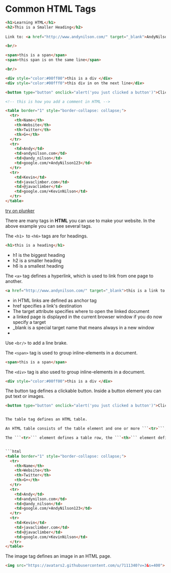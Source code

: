 # Common HTML Tags



```html
<h1>Learning HTML</h1>
<h2>This is a Smaller Heading</h2>
    
Link to: <a href="http://www.andynilson.com/" target="_blank">AndyNilson.com</a>

<br/>

<span>this is a span</span>
<span>this span is on the same line</span>

<br/>

<div style="color:#00ff00">this is a div </div>
<div style="color:#00fff0">this div in on the next line</div>

<button type="button" onclick="alert('you just clicked a button')">Click Me!</button>

<!-- this is how you add a comment in HTML -->

<table border="1" style="border-collapse: collapse;">
  <tr>
    <th>Name</th>
    <th>Website</th>
    <th>Twitter</th>
    <th>G+</th>
  </tr>
  <tr>
    <td>Andy</td>
    <td>andynilson.com</td>
    <td>@andy_nilson</td>
    <td>google.com/+AndyNilson123</td>
  </tr>
  <tr>    
    <td>Kevin</td>
    <td>javaclimber.com</td>
    <td>@javaclimber</td>
    <td>google.com/+KevinNilson</td>
  </tr>
</table>
```
[try on plunker](http://plnkr.co/edit/bqRFSPf9ZDuA9Ddu30fw?p=preview)

There are many tags in **HTML** you can use to make your website.  In the above example you can see several tags.

The ```<h1> ```to ```<h6>``` tags are for headings.  
```html
<h1>this is a heading</h1>
```

* h1 is the biggest heading
* h2 is a smaller heading
* h6 is a smallest heading


The ```<a>``` tag defines a hyperlink, which is used to link from one page to another.
```html
<a href="http://www.andynilson.com/" target="_blank">this is a link to my webpage.</a>
```

* in HTML links are defined as anchor tag
* href specifies a link's destination
* The target attribute specifies where to open the linked document
* a linked page is displayed in the current browser window if you do now specify a target
* _blank is a special target name that means always in a new window
* 


Use ```<br/>``` to add a line brake.


The ```<span>``` tag is used to group inline-elements in a document.
```html
<span>this is a span</span>
```

The ```<div>``` tag is also used to group inline-elements in a document.
```html
<div style="color:#00ff00">this is a div </div>
```



The button tag defines a clickable button.
Inside a button element you can put text or images. 

```html
<button type="button" onclick="alert('you just clicked a button')">Click Me!</button>```


The table tag defines an HTML table.

An HTML table consists of the table element and one or more ```<tr>```, ```<th>```, and ```<td>``` tags.

The ```<tr>``` element defines a table row, the ```<th>``` element defines a table header, and the ```<td>``` element defines a table cell.


```html
<table border="1" style="border-collapse: collapse;">
  <tr>
    <th>Name</th>
    <th>Website</th>
    <th>Twitter</th>
    <th>G+</th>
  </tr>
  <tr>
    <td>Andy</td>
    <td>andynilson.com</td>
    <td>@andy_nilson</td>
    <td>google.com/+AndyNilson123</td>
  </tr>
  <tr>    
    <td>Kevin</td>
    <td>javaclimber.com</td>
    <td>@javaclimber</td>
    <td>google.com/+KevinNilson</td>
  </tr>
</table>
```


The image tag defines an image in an HTML page.
```html
<img src="https://avatars2.githubusercontent.com/u/7111340?v=3&s=400">
```






     



  
  
  
  
  
  
  
  
  
  


  
  
  
  
  
  
  
  
  
